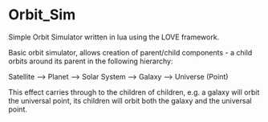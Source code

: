 # Orbit_Sim

Simple Orbit Simulator written in lua using the LOVE framework.

Basic orbit simulator, allows creation of parent/child components - a child orbits around its parent in the following hierarchy:

Satellite --> Planet --> Solar System --> Galaxy --> Universe (Point)

This effect carries through to the children of children, e.g. a galaxy will orbit the universal point, its children will orbit both the galaxy and the universal point.

